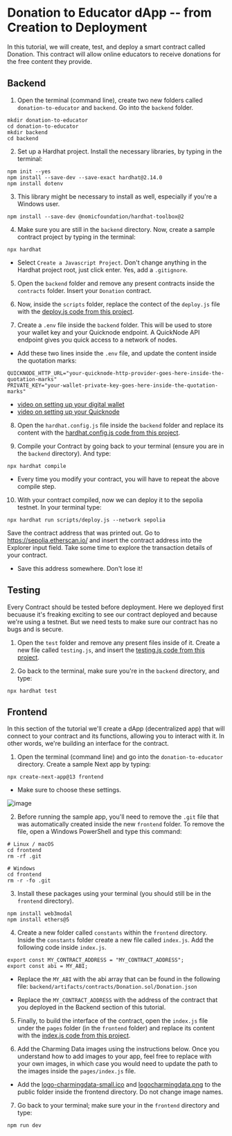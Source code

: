 # Donation to Educator dApp -- from Creation to Deployment
In this tutorial, we will create, test, and deploy a smart contract called Donation. This contract will allow online educators to receive donations for the free content they provide.

## Backend
1. Open the terminal (command line), create two new folders called `donation-to-educator` and `backend`. Go into the `backend` folder.
```
mkdir donation-to-educator
cd donation-to-educator
mkdir backend
cd backend
```

2. Set up a Hardhat project. Install the necessary libraries, by typing in the terminal:
```
npm init --yes
npm install --save-dev --save-exact hardhat@2.14.0
npm install dotenv
```

3. This library might be necessary to install as well, especially if you're a Windows user.
```
npm install --save-dev @nomicfoundation/hardhat-toolbox@2
```

4. Make sure you are still in the `backend` directory. Now, create a sample contract project by typing in the terminal:
```
npx hardhat
```
- Select `Create a Javascript Project`. Don't change anything in the Hardhat project root, just click enter. Yes, add a `.gitignore`. 

5. Open the `backend` folder and remove any present contracts inside the `contracts` folder. Insert your `Donation` contract.

6. Now, inside the `scripts` folder, replace the contect of the `deploy.js` file with the [deploy.js code from this project](https://google.com).

7. Create a `.env` file inside the `backend` folder. This will be used to store your wallet key and your Quicknode endpoint. A QuickNode API endpoint gives you quick access to a network of nodes. 

- Add these two lines inside the `.env` file, and update the content inside the quotation marks:
```
QUICKNODE_HTTP_URL="your-quicknode-http-provider-goes-here-inside-the-quotation-marks"
PRIVATE_KEY="your-wallet-private-key-goes-here-inside-the-quotation-marks"
```

- [video on setting up your digital wallet](https://youtu.be/kHF70SWFTYU)
- [video on setting up your Quicknode](https://youtu.be/xxkT2qpg4g8)

8. Open the `hardhat.config.js` file inside the `backend` folder and replace its content with the [hardhat.config.js code from this project](https://google.com). 

9. Compile your Contract by going back to your terminal (ensure you are in the `backend` directory). And type:
```
npx hardhat compile
```
- Every time you modify your contract, you will have to repeat the above compile step.

10. With your contract compiled, now we can deploy it to the sepolia testnet. In your terminal type:
```
npx hardhat run scripts/deploy.js --network sepolia
```

Save the contract address that was printed out.
Go to https://sepolia.etherscan.io/ and insert the contract address into the Explorer input field. Take some time to explore the transaction details of your contract.
- Save this address somewhere. Don't lose it!

## Testing
Every Contract should be tested before deployment. Here we deployed first becuause it's freaking exciting to see our contract deployed and because we're using a testnet. But we need tests to make sure our contract has no bugs and is secure.

1. Open the `test` folder and remove any present files inside of it. Create a new file called `testing.js`, and insert the [testing.js code from this project](https://google.com).

2. Go back to the terminal, make sure you're in the `backend` directory, and type: 
```
npx hardhat test
```

## Frontend
In this section of the tutorial we'll create a dApp (decentralized app) that will connect to your contract and its functions, allowing you to  interact with it. In other words, we're building an interface for the contract. 

1. Open the terminal (command line) and go into the `donation-to-educator` directory. Create a sample Next app by typing:
```
npx create-next-app@13 frontend
```
- Make sure to choose these settings.

![image](https://github.com/charmingdata/dApp-simple-storage/assets/94773218/28765958-6c47-4eed-a6ad-e1093435cf30)

2. Before running the sample app, you'll need to remove the `.git` file that was automatically created inside the new `frontend` folder. 
To remove the file, open a Windows PowerShell and type this command:
```
# Linux / macOS
cd frontend
rm -rf .git

# Windows
cd frontend
rm -r -fo .git
```

3. Install these packages using your terminal (you should still be in the `frontend` directory).
```
npm install web3modal
npm install ethers@5
```

4. Create a new folder called `constants` within the `frontend` directory. Inside the `constants` folder create a new file called `index.js`. Add the following code inside `index.js`. 
```
export const MY_CONTRACT_ADDRESS = "MY_CONTRACT_ADDRESS";
export const abi = MY_ABI;
```
- Replace the `MY_ABI` with the abi array that can be found in the following file:
`backend/artifacts/contracts/Donation.sol/Donation.json`

- Replace the `MY_CONTRACT_ADDRESS` with the address of the contract that you deployed in the Backend section of this tutorial. 

5. Finally, to build the interface of the contract, open the `index.js` file under the `pages` folder (in the `frontend` folder) and replace its content with the [index.js code from this project](https://github.com/charmingdata/dApp-simple-storage/blob/main/frontend/pages/index.js).

6. Add the Charming Data images using the instructions below. Once you understand how to add images to your app, feel free to replace with your own images, in which case you would need to update the path to the images inside the `pages/index.js` file.
  - Add the [logo-charmingdata-small.ico](https://raw.githubusercontent.com/charmingdata/dApp-simple-storage/main/frontend/public/logo-charmingdata-small.ico) and [logocharmingdata.png](https://github.com/charmingdata/dApp-simple-storage/blob/main/frontend/public/logocharmingdata.png) to the public folder inside the frontend directory. Do not change image names.

7. Go back to your terminal; make sure your in the `frontend` directory and type:
```
npm run dev
```

